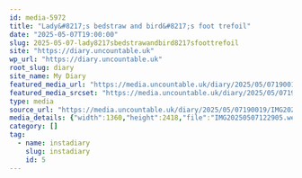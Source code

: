 ```yaml
---
id: media-5972
title: "Lady&#8217;s bedstraw and bird&#8217;s foot trefoil"
date: "2025-05-07T19:00:00"
slug: 2025-05-07-lady8217sbedstrawandbird8217sfoottrefoil
site: "https://diary.uncountable.uk"
wp_url: "https://diary.uncountable.uk"
root_slug: diary
site_name: My Diary
featured_media_url: "https://media.uncountable.uk/diary/2025/05/07190019/IMG20250507122905.webp"
featured_media_srcset: "https://media.uncountable.uk/diary/2025/05/07190019/IMG20250507122905-169x300.webp 169w, https://media.uncountable.uk/diary/2025/05/07190019/IMG20250507122905-576x1024.webp 576w, https://media.uncountable.uk/diary/2025/05/07190019/IMG20250507122905-150x150.webp 150w, https://media.uncountable.uk/diary/2025/05/07190019/IMG20250507122905-360x640.webp 360w, https://media.uncountable.uk/diary/2025/05/07190019/IMG20250507122905.webp 1360w"
type: media
source_url: "https://media.uncountable.uk/diary/2025/05/07190019/IMG20250507122905.webp"
media_details: {"width":1360,"height":2418,"file":"IMG20250507122905.webp","filesize":182278,"sizes":{"medium":{"file":"IMG20250507122905-169x300.webp","width":169,"height":300,"filesize":26624,"mime_type":"image/webp","source_url":"https://media.uncountable.uk/diary/2025/05/07190019/IMG20250507122905-169x300.webp"},"large":{"file":"IMG20250507122905-576x1024.webp","width":576,"height":1024,"filesize":119348,"mime_type":"image/webp","source_url":"https://media.uncountable.uk/diary/2025/05/07190019/IMG20250507122905-576x1024.webp"},"thumbnail":{"file":"IMG20250507122905-150x150.webp","width":150,"height":150,"filesize":15678,"mime_type":"image/webp","source_url":"https://media.uncountable.uk/diary/2025/05/07190019/IMG20250507122905-150x150.webp"},"mobwidth":{"file":"IMG20250507122905-360x640.webp","width":360,"height":640,"filesize":69134,"mime_type":"image/webp","source_url":"https://media.uncountable.uk/diary/2025/05/07190019/IMG20250507122905-360x640.webp"},"full":{"file":"IMG20250507122905.webp","width":1360,"height":2418,"mime_type":"image/webp","source_url":"https://media.uncountable.uk/diary/2025/05/07190019/IMG20250507122905.webp"}},"image_meta":{"aperture":"0","credit":"","camera":"","caption":"","created_timestamp":"0","copyright":"","focal_length":"0","iso":"0","shutter_speed":"0","title":"","orientation":"0","keywords":[]}}
category: []
tag:
  - name: instadiary
    slug: instadiary
    id: 5
---
```


